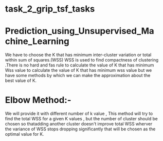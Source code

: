 # task_2_grip_tsf_tasks 
# Prediction_using_Unsupervised_Machine_Learning

We have to choose the K that has minimum inter-cluster variation or total within sum of squares.(WSS)
WSS is used to find compactness of clustering .There is no hard and fas rule to calculate the value of K that has minimum Wss
value to calculate the value of K that has minimum wss value but we have some methods by which we can make the approximation about the best value of K.


# Elbow Method:-
We will provide it with different number of k value , This method will try to find the total WSS for a given K values , but the number of cluster should be chosen so thatadding another cluster doesn't improve total WSS
wherver the variance of WSS stops dropping significantly that will be chosen as the optimal value for K.        

